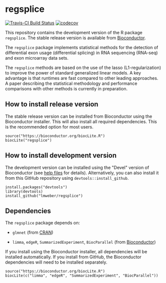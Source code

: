 # regsplice

[![Travis-CI Build Status](https://travis-ci.org/lmweber/regsplice.svg?branch=master)](https://travis-ci.org/lmweber/regsplice)
[![codecov](https://codecov.io/gh/lmweber/regsplice/branch/master/graph/badge.svg)](https://codecov.io/gh/lmweber/regsplice)


This repository contains the development version of the R package `regsplice`. The stable release version is available from [Bioconductor](https://bioconductor.org/packages/regsplice/).

The `regsplice` package implements statistical methods for the detection of differential exon usage (differential splicing) in RNA sequencing (RNA-seq) and exon microarray data sets.

The `regsplice` methods are based on the use of the lasso (L1-regularization) to improve the power of standard generalized linear models. A key advantage is that runtimes are fast compared to other leading approaches. A paper describing the statistical methodology and performance comparisons with other methods is currently in preparation.


## How to install release version

The stable release version can be installed from Bioconductor using the Bioconductor installer. This will also install all required dependencies. This is the recommended option for most users.

```{r}
source("https://bioconductor.org/biocLite.R")
biocLite("regsplice")
```


## How to install development version

The development version can be installed using the "Devel" version of Bioconductor (see [help files](http://bioconductor.org/developers/how-to/useDevel/) for details). Alternatively, you can also install it from this GitHub repository using `devtools::install_github`.

```{r}
install.packages("devtools")
library(devtools)
install_github("lmweber/regsplice")
```


## Dependencies

The `regsplice` package depends on:

- `glmnet` (from [CRAN](https://cran.r-project.org/))

- `limma`, `edgeR`, `SummarizedExperiment`, `BiocParallel` (from [Bioconductor](http://bioconductor.org/))

If you install using the Bioconductor installer, all dependencies will be installed automatically. If you install from GitHub, the Bioconductor dependencies will need to be installed separately.

```{r}
source("https://bioconductor.org/biocLite.R")
biocLite(c("limma", "edgeR", "SummarizedExperiment", "BiocParallel"))
```

